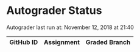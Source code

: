 # Autograder Status
Autograder last run at: November 12, 2018 at 21:40

| GitHub ID | Assignment | Graded Branch |
|-----------|------------|---------------|
